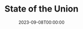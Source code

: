 ---
title: State of the Union
date: 2023-09-08T00:00:00
opening_date: 1946-10-18
closing_date: 1946-10-25
layout: productions
playbill:
Theatre: Theatre Jacksonville
Venue: Little Theatre
cast:
- Bellboy: Lindner Smith, Jr.
- Grant Matthews: Walter Churchill
- James Conover: Raymond C. Winstead
- Jennie: Mary Louise Smith
- Judge Alexander: Karl G. Knoche
- Katherine Thorndyke: Kareen Taylor
- Mary Matthews: Velma Henning
- Mrs. Alexander: Charlotte Ecker
- Mrs. Draper: Thelma Witten
- Norah: Mathilda Colle
- Sam Parrish: H.K. (Bud) Smith, Jr.
- Senator Lauterback: Peter W. Hutcheson
- Spike MacManus: Charlie Tutewiler
- Stevens: C. Eugene Sayre
- Swenson: Robert Preston
- Waiter: Maurice Blitch
- William Hardy: Paul E. Burner
crew:
- Director: L. Bramer Carlson
- Lighting controls: Betty Ames
- Make-up:
  - Beverly Adams
  - Nancy Smith
  - Thelma Witten
- Music: Mary Biggs
- Properties:
  - Beverly Bradfield
  - Blanche Baggett
  - Constance Buchwald
  - Francesca White
  - Gerri Turbow
  - Helen Kriebs
  - Henry Prior
  - Joan Preston
  - June Davis
  - June Milstrey
  - Margie Carter
  - Mary Garcia
  - Ruth Hawkins
- Scene painting and construction:
  - Alma Jones
  - Betty Ames
  - Bryant Simms
  - Carol Corbett
  - Edythe Guernsey
  - Eugene Sayre
  - Garry Pease
  - Hal Kriebs
  - Harriet Warner
  - Jeanne Martin
  - Jerry McWilliams
  - John Temple Gilmer
  - Lois LeBrun
  - Morty Turbow
  - Nancy Light
  - Natalie Hart
  - Phyllis Bruen
  - R.S. Heriot
  - Sarah McRae
- Scene Shifting:
  - David Salter
  - Eugene Sayre
  - Jeanne Martin
  - John Temple Gilmer
  - Nancy Light
- Set and Lighting Design: Duke LeBrun
- Stage Manager: Ruth Buell
- Wardrobe:
  - Anne Jean Williams
  - Irma Liepold
  - Jewett Ashley
  - Leah Swisher
  - Phyllis Bruen
orchestra:
---